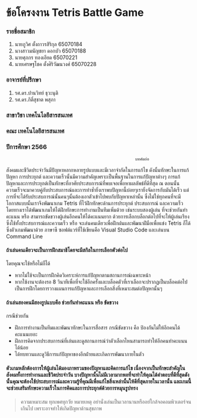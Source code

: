 # ข้อโครงงาน    Tetris Battle Game
### รายชื่อสมาชิก
  1. นายภูวิศ  ตั้งถาวรสิริกุล 65070184
  2. นางสาวมนัญชยา  ดอกบัว 65070188
  3. นายศุภกร  ทองเอียด  65070221
  4. นายเศรษฐโชค  ตั้งศิริวัฒนวงศ์ 65070228
### อาจารย์ที่ปรึกษา
  1. รศ.ดร.ปานวิทย์  ธุวะนุติ
  2. รศ.ดร.กิติ์สุชาต พสุภา 
### สาขาวิชา   เทคโนโลยีสารสนเทศ
### คณะ       เทคโนโลยีสารสนเทศ
### ปีการศึกษา   2566

                                                     บทคัดย่อ
  สังคมและชีวิตประจำวันมีปัญหาหลากหลายรูปแบบและมีเวลาจำกัดในการแก้ไข ดังนั้นทักษะในการแก้ปัญหา การประยุกต์ และความเร็วนั้นมีความสำคัญเพราะเป็นพื้นฐานในการแก้ปัญหาต่างๆ การแก้ปัญหาและการประยุกต์เป็นทักษะที่อาศัยประสบการณ์ที่พบเจอเพื่อหาผลลัพธ์ที่ดีที่สุด ณ ตอนนั้น ความเร็วจะมาควบคู่กับประสบการณ์และการทำซ้ำยิ่งเราพบปัญหานี้บ่อยๆเรายิ่งจัดการกับมันได้เร็ว แต่การที่จะได้รับประสบการณ์นั้นคนๆนั้นต้องเอาตัวเข้าไปพบกับปัญหาเหล่านั้น ซึ่งไม่ใช่ทุกคนที่จะมีโอกาสแบบนั้นเราจึงพัฒนาเกม Tetris ที่ไว้ฝึกทักษะด้านการประยุกต์ ประสบการณ์ และความเร็ว โดยทางเราได้พัฒนาเกมให้ได้ฝึกทักษะการทำงานเป็นทีมเพิ่มด้วย เช่นระบบสองผู้เล่น ที่จะช่วยกันทำคะแนน หรือ สามารถขัดขวางผู้เล่นอีกคนให้ได้คะแนนยาก ด้วยการเลือกบล็อกต่อไปที่จะให้ผู้เล่นเรียงซึ่งใช้ทั้งประสบการณ์และความเร็ว หรือ จะเล่นคนเดียวเพื่อฝึกฝนและพัฒนาฝีมือเพื่อแข่ง Tetris ก็ได้ ซึ่งตัวเกมพัฒนาด้วย ภาษาซี ซอฟต์แวร์ที่ใช้เขียนคือ Visual Studio Code และเล่นบน Command Line

#### ถ้าเล่นคนเดียวจะเป็นการฝึกสมาธิโดยจะมีสกิลในการเลือกตัวต่อไป 
โดยคุณจะใช้หรือไม่ก็ได้
-	หากไม่ใช้จะเป็นการฝึกคิดวิเคราะห์การแก้ปัญหาตามสถานการณ์เฉพาะหน้า
-	หากใช้งานจะต้องรอ 8 วินาทีเพื่อที่จะใช้อีกครั้งและบล็อคตัวที่เราเลือกจะปรากฎเป็นบล็อคต่อไปเป็นการฝึกโดยการวางแผนการแก้ปัญหาและการเลือกสิ่งที่เหมาะสมต่อปัญหานั้นๆ
#### ถ้าเล่นสองคนมีสองรูปแบบคือ ช่วยกันทำคะแนน หรือ ขัดขวาง
กรณีช่วยกัน
-	ฝึกการทำงานเป็นทีมและพัฒนาทักษะในการสื่อสาร
กรณีขัดขวาง คือ ป้องกันไม่ให้อีกคนได้คะแนนเยอะ
-	ฝึกการคิดจากประสบการณ์ที่เล่นและดูสถานการณ์ว่าตัวเลือกไหนสามารถทำให้อีกคนทำคะแนนได้น้อย
-	ได้ทบทวนและดูวิธีการแก้ปัญหาของอีกฝ่ายและเกิดการพัฒนาภายในตัว
#### ตัวเกมหลักต้องการให้ผู้เล่นได้มองภาพรวมของปัญหาและคิดการแก้ไข เนื่องจากเป็นทักษะสำคัญในสังคมทั้งการทำงานและชีวิตประจำวัน บางปัญหานั้นไม่มีเวลามากพอที่จะทำให้คุณได้คำตอบที่ดีที่สุดดังนั้นคุณจะต้องใช้ประสบการณ์และความรู้ที่คุณมีเพื่อแก้ไขสิ่งเหล่านั้นให้ดีที่สุดภายในเวลานั้น และเกมนี้จะช่วยเสริมทักษะความเร็วในการคิดและการประยุกต์ด้วยการหมุนรูปทรง
> ความเหมาะสม ทุกเพศทุกวัย
> หมายเหตุ อย่านั่งเล่นเป็นเวลานานหรืออย่ใกล้จอคอมพิวเตอร์จนเกินไป เพราะอาจทำให้เกิดปัญหาด้านสุขภาพ
